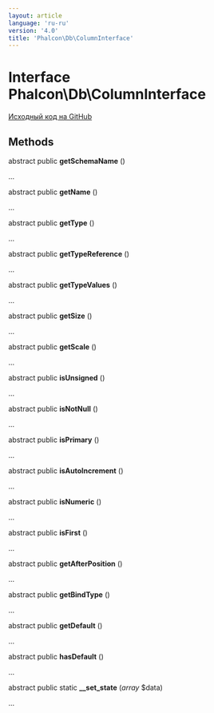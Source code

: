 ```yaml
---
layout: article
language: 'ru-ru'
version: '4.0'
title: 'Phalcon\Db\ColumnInterface'
---
```


# Interface **Phalcon\Db\ColumnInterface**

<a href="https://github.com/phalcon/cphalcon/tree/v4.0.0/phalcon/db/columninterface.zep" class="btn btn-default btn-sm">Исходный код на GitHub</a>

## Methods

abstract public **getSchemaName** ()

...

abstract public **getName** ()

...

abstract public **getType** ()

...

abstract public **getTypeReference** ()

...

abstract public **getTypeValues** ()

...

abstract public **getSize** ()

...

abstract public **getScale** ()

...

abstract public **isUnsigned** ()

...

abstract public **isNotNull** ()

...

abstract public **isPrimary** ()

...

abstract public **isAutoIncrement** ()

...

abstract public **isNumeric** ()

...

abstract public **isFirst** ()

...

abstract public **getAfterPosition** ()

...

abstract public **getBindType** ()

...

abstract public **getDefault** ()

...

abstract public **hasDefault** ()

...

abstract public static **__set_state** (*array* $data)

...
